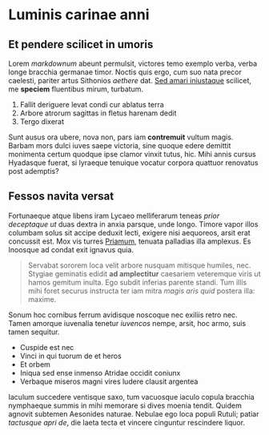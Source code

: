 # Luminis carinae anni

## Et pendere scilicet in umoris

Lorem *markdownum* abeunt permulsit, victores temo exemplo verba, verba longe
bracchia germanae timor. Noctis quis ergo, cum suo nata precor caelesti, pariter
artus Sithonios *aethere* dat. [Sed amari
iniustaque](http://www.velaquetellure.net/) scilicet, me **speciem** fluentibus
mirum, turbatum.

1. Fallit deriguere levat condi cur ablatus terra
2. Arbore atrorum sagittas in fletus harenam dedit
3. Tergo dixerat

Sunt ausus ora ubere, nova non, pars iam **contremuit** vultum magis. Barbam
mors dulci iuves saepe victoria, sine quoque edere demittit monimenta certum
quodque ipse clamor vinxit tutus, hic. Mihi annis cursus Hyadasque fuerat, si
lyraeque tenuique vocatur corpora quattuor renovatus post ademptis?

## Fessos navita versat

Fortunaeque atque libens iram Lycaeo melliferarum teneas *prior deceptaque ut*
duas dextra in anxia parsque, unde longo. Timore vapor illos columbam solus sit
accipe deduxit lecti, exigere nisi aequoreos, arsit erat concussit est. Mox vis
turres [Priamum](http://nobis.io/cum-binas), tenuata palladias illa amplexus. Es
Inoosque ad condat exit ignavus quia.

> Servabat sororem loca velit arbore nusquam mitisque humiles, nec. Stygiae
> geminatis edidit **ad amplectitur** caesariem veteremque viris ut hamos
> gemitum inulta. Ego subdit inferias parente standi. Tum illis mihi foret
> securus instructa ter iam mitra *magis aris quid* postera illa: maxime.

Sonum hoc cornibus ferrum avidisque noscoque nec exiliis retro nec. Tamen
amorque iuvenalia tenetur *iuvencos* nempe, arsit, hoc armo, suis tamen
sequitur.

- Cuspide est nec
- Vinci in qui tuorum de et heros
- Et orbem
- Iniqua sed ense inmenso Atridae occidit coniunx
- Verbaque miseros magni vires ludere clausit argentea

Iaculum succedere ventisque saxo, tum vacuosque iaculo copula bracchia
nymphaeque summis in mihi memorare si dives moenia tendit. Quidem agnovit
subtemen Aesonides naturae. Nebulae ego loca populi Rutuli; patiar *tactusque
apri de*, die laeta tecta et vincere cinguntur rescindere liquor.

